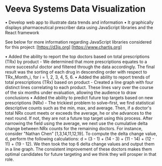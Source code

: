 # Veeva Systems Data Visualization
• Develop web app to illustrate data trends and information
• It graphically displays pharmaceutical prescriber data using JavaScript libraries and the React framework

See below for more information regarding JavaScript libraries considered for this project:
  [https://d3js.org]
  [https://www.chartjs.org]

• Added the ability to report the top doctors based on total prescriptions (TRx) by
product
    - We determined that more prescriptions equates to a more successful doctor and filtered through the data accordingly. The final result was the sorting of each drug in descending order with respect to TRx_Month_i, for i = 1, 2, 3, 4, 5, 6.
• Added the ability to report trends of total prescriptions (TRx) based on product
    - Created a line graph with four distinct lines correlating to each product. These lines vary over the course of the six months under evaluation, allowing the audience to draw conclusions
• Added the ability to predict future top targets based on new prescriptions (NRx)
    - The trickiest problem to solve–first, we find statistical descriptive counts such as the min, max, and average. Then, if a doctor's total NRx count meets or exceeds the average, he or she advances to the next round. If not, they are not a future top target using this process. After narrowing the field using the average, we next use the cumulative delta change between NRx counts for the remaining doctors. For instance, consider "Nathan Chen" [1,3,14,11,12,19]. To compute the delta change value, d, perform the following calculations: d = (3 - 1) + (14 - 3) + (11 - 14) + (12 - 11) + (19 - 12). We then took the top 6 delta change values and output them in a line graph. The consistent improvement of these doctors makes them optimal candidates for future targeting and we think they will prosper in that role.
